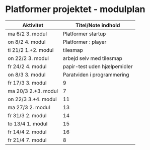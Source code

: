 # Platformer projektet - modulplan


| Aktivitet             | Titel/Note indhold           |
|-----------------------|------------------------------|
| ma 6/2 3. modul       | Platformer startup           |
| on 8/2 4. modul       | Platformer : player          |
| ti 21/2 1.+2. modul   | tilesmap                     |
| on 22/2 3. modul      | arbejd selv med tilesmap     |
| fr 24/2 4. modul      | papir-test uden hjælpemidler |
| on 8/3 3. modul       | Paratviden i programmering   |
| fr 17/3 3. modul      | 9                            |
| ma 20/3 2.+3. modul   | 7                            |
| on 22/3 3.+4. modul   | 11                           |
| ma 27/3 2. modul      | 13                           |
| fr 31/3 2. modul      | 14                           |
| to 13/4 1. modul      | 15                           |
| fr 14/4 2. modul      | 16                           |
| fr 21/4 7. modul      | 8                            |